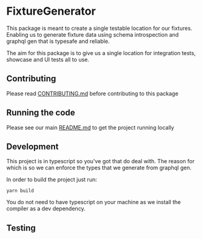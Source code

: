 # FixtureGenerator

This package is meant to create a single testable location for our fixtures. Enabling us to generate fixture data using schema introspection and graphql gen that is typesafe and reliable.

The aim for this package is to give us a single location for integration tests, showcase and UI tests all to use.

## Contributing

Please read [CONTRIBUTING.md](./CONTRIBUTING.md) before contributing to this
package

## Running the code

Please see our main [README.md](../README.md) to get the project running locally

## Development

This project is in typescript so you've got that do deal with. The reason for which is so we can enforce the types that we generate from graphql gen.

In order to build the project just run:

```
yarn build
```

You do not need to have typescript on your machine as we install the compiler as a dev dependency.

## Testing


